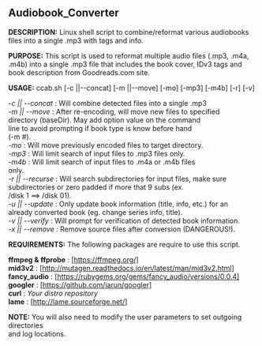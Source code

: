 ## Audiobook_Converter

**DESCRIPTION:**  Linux shell script to combine/reformat various audiobooks files into a single .mp3 with tags and info.


**PURPOSE:**  This script is used to reformat multiple audio files (.mp3, .m4a, .m4b) into a single .mp3 file that includes the book cover, IDv3 tags and book description from Goodreads.com site.


**USAGE:**   ccab.sh [-c ||--concat] [-m ||--move] [-mo] [-mp3] [-m4b] [-r] [-v]  

   *-c || --concat*    : Will combine detected files into a single .mp3  
   *-m || --move*      : After re-encoding, will move new files to specified  
                         directory (baseDir). May add option value on the command  
                         line to avoid prompting if book type is know before hand  
                         (-m #).  
   *-mo*               : Will move previously encoded files to target directory.  
   *-mp3*              : Will limit search of input files to .mp3 files only.  
   *-m4b*              : Will limit search of input files to .m4a or .m4b files  
                         only.  
   *-r || --recurse*   : Will search subdirectories for input files, make sure  
                         subdirectories or zero padded if more that 9 subs (ex.  
                         /disk 1 ==> /disk 01).  
   *-u || --update*    : Only update book information (title, info, etc.) for an  
                         already converted book (eg. change series info, title).  
   *-v || --verify*    : Will prompt for verification of detected book information.  
   *-x || --remove*    : Remove source files after conversion (DANGEROUS!).  


**REQUIREMENTS:**  The following packages are require to use this script.  

   **ffmpeg & ffprobe**  : [https://ffmpeg.org/]  
   **mid3v2**            : [http://mutagen.readthedocs.io/en/latest/man/mid3v2.html]  
   **fancy_audio**       : [https://rubygems.org/gems/fancy_audio/versions/0.0.4]  
   **googler**           : [https://github.com/jarun/googler]  
   **curl**              : *Your distro repository*  
   **lame**              : [http://lame.sourceforge.net/]  


**NOTE:** You will also need to modify the user parameters to set outgoing directories  
      and log locations.  


